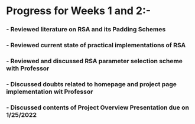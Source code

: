 # Progress for Weeks 1 and 2:-
###   - Reviewed literature on RSA and its Padding Schemes
###   - Reviewed current state of practical implementations of RSA 
###   - Reviewed and discussed RSA parameter selection scheme with Professor
###   - Discussed doubts related to homepage and project page implementation wit Professor
###   - Discussed contents of Project Overview Presentation due on 1/25/2022
